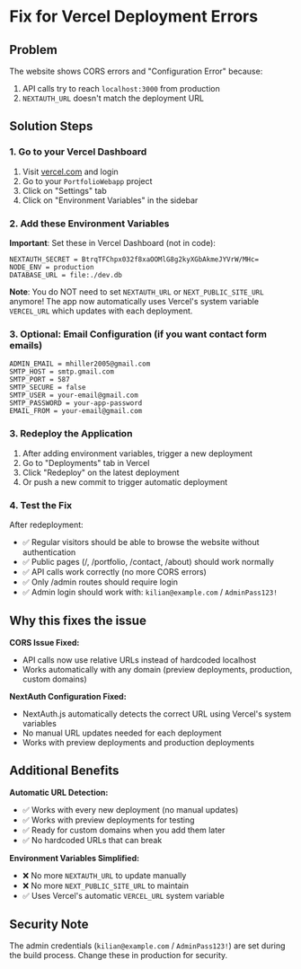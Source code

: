 # Fix for Vercel Deployment Errors

## Problem

The website shows CORS errors and "Configuration Error" because:

1. API calls try to reach `localhost:3000` from production
2. `NEXTAUTH_URL` doesn't match the deployment URL

## Solution Steps

### 1. Go to your Vercel Dashboard

1. Visit [vercel.com](https://vercel.com) and login
2. Go to your `PortfolioWebapp` project
3. Click on "Settings" tab
4. Click on "Environment Variables" in the sidebar

### 2. Add these Environment Variables

**Important**: Set these in Vercel Dashboard (not in code):

```
NEXTAUTH_SECRET = BtrqTFChpx032f8xaOOMlG8g2kyXGbAkmeJYVrW/MHc=
NODE_ENV = production
DATABASE_URL = file:./dev.db
```

**Note**: You do NOT need to set `NEXTAUTH_URL` or `NEXT_PUBLIC_SITE_URL` anymore! The app now
automatically uses Vercel's system variable `VERCEL_URL` which updates with each deployment.

### 3. Optional: Email Configuration (if you want contact form emails)

```
ADMIN_EMAIL = mhiller2005@gmail.com
SMTP_HOST = smtp.gmail.com
SMTP_PORT = 587
SMTP_SECURE = false
SMTP_USER = your-email@gmail.com
SMTP_PASSWORD = your-app-password
EMAIL_FROM = your-email@gmail.com
```

### 3. Redeploy the Application

1. After adding environment variables, trigger a new deployment
2. Go to "Deployments" tab in Vercel
3. Click "Redeploy" on the latest deployment
4. Or push a new commit to trigger automatic deployment

### 4. Test the Fix

After redeployment:

- ✅ Regular visitors should be able to browse the website without authentication
- ✅ Public pages (/, /portfolio, /contact, /about) should work normally
- ✅ API calls work correctly (no more CORS errors)
- ✅ Only /admin routes should require login
- ✅ Admin login should work with: `kilian@example.com` / `AdminPass123!`

## Why this fixes the issue

**CORS Issue Fixed:**

- API calls now use relative URLs instead of hardcoded localhost
- Works automatically with any domain (preview deployments, production, custom domains)

**NextAuth Configuration Fixed:**

- NextAuth.js automatically detects the correct URL using Vercel's system variables
- No manual URL updates needed for each deployment
- Works with preview deployments and production deployments

## Additional Benefits

**Automatic URL Detection:**

- ✅ Works with every new deployment (no manual updates)
- ✅ Works with preview deployments for testing
- ✅ Ready for custom domains when you add them later
- ✅ No hardcoded URLs that can break

**Environment Variables Simplified:**

- ❌ No more `NEXTAUTH_URL` to update manually
- ❌ No more `NEXT_PUBLIC_SITE_URL` to maintain
- ✅ Uses Vercel's automatic `VERCEL_URL` system variable

## Security Note

The admin credentials (`kilian@example.com` / `AdminPass123!`) are set during the build process.
Change these in production for security.
